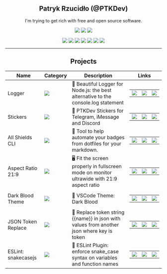 <center>

## **Patryk Rzucidło (@PTKDev)**

I'm trying to get rich with free and open source software.

![](https://img.shields.io/badge/OS-ArchLinux-informational?style=flat&logo=linux&logoColor=white&color=AC4142)
![](https://img.shields.io/badge/Code-JavaScript-informational?style=flat&logo=javascript&logoColor=white&color=AC4142)
![](https://img.shields.io/badge/Editor-VSCode-informational?style=flat&logo=visual-studio-code&logoColor=white&color=AC4142)

[![](https://img.shields.io/badge/-Facebook-informational?style=for-the-badge&logo=facebook&logoColor=white&color=3b5998)](https://facebook.com/ptkdev)
[![](https://img.shields.io/badge/-Twitter-informational?style=for-the-badge&logo=twitter&logoColor=white&color=00aced)](https://twitter.com/ptkdev)
[![](https://img.shields.io/badge/-Instagram-informational?style=for-the-badge&logo=instagram&logoColor=white&color=C13584)](https://instagram.com/ptkdev)
[![](https://img.shields.io/badge/-Linkedin-informational?style=for-the-badge&logo=linkedin&logoColor=white&color=2867B2)](https://linkedin.com/in/ptkdev)
[![](https://img.shields.io/badge/-Telegram-informational?style=for-the-badge&logo=telegram&logoColor=white&color=0088cc)](https://t.me/ptkdev)
[![](https://img.shields.io/badge/-Discord-informational?style=for-the-badge&logo=discord&logoColor=white&color=7289da)](http://discord.ptkdev.io)
[![](https://img.shields.io/badge/-Dev-informational?style=for-the-badge&logo=devto&logoColor=white&color=000000)](https://dev.to/ptkdev)

<hr>

## **Projects**

| Name | Category | Description | Links |
| --- | --- | --- | --- | 
| Logger | ![](https://img.shields.io/badge/🔧-%20Tools-informational?style=flat&logoColor=white&color=9b59b6) | 🦒 Beautiful Logger for Node.js: the best alternative to the console.log statement | <table border="0" padding="0" margin="0"><tr><td> [![](https://img.shields.io/badge/--%20?style=flat&logo=github&logoColor=black&color=white)]() </td><td> [![](https://img.shields.io/badge/--%20?style=flat&logo=npm&logoColor=white&color=white)]() </td><td> [![](https://img.shields.io/badge/-🌎-%20?style=flat&logoColor=black&color=white)]() </td></tr></table>   | 
| Stickers | ![](https://img.shields.io/badge/🔧-%20Tools-informational?style=flat&logoColor=white&color=9b59b6) | 📱 PTKDev Stickers for Telegram, iMessage and Discord  | <table border="0" padding="0" margin="0"><tr><td> [![](https://img.shields.io/badge/--%20?style=flat&logo=github&logoColor=black&color=white)]() </td><td> [![](https://img.shields.io/badge/--%20?style=flat&logo=npm&logoColor=white&color=white)]() </td><td> [![](https://img.shields.io/badge/-🌎-%20?style=flat&logoColor=black&color=white)]() </td></tr></table>   | 
| All Shields CLI | ![](https://img.shields.io/badge/🔧-%20Tools-informational?style=flat&logoColor=white&color=9b59b6) | 🦌 Tool to help automate your badges from dotfiles for your markdown.  | <table border="0" padding="0" margin="0"><tr><td> [![](https://img.shields.io/badge/--%20?style=flat&logo=github&logoColor=black&color=white)]() </td><td> [![](https://img.shields.io/badge/--%20?style=flat&logo=npm&logoColor=white&color=white)]() </td><td> [![](https://img.shields.io/badge/-🌎-%20?style=flat&logoColor=black&color=white)]() </td></tr></table>   | 
| Aspect Ratio 21:9 | ![](https://img.shields.io/badge/🔧-%20Tools-informational?style=flat&logoColor=white&color=9b59b6) | 🖥️ Fit the screen properly in fullscreen mode on monitor ultrawide with 21:9 aspect ratio | <table border="0" padding="0" margin="0"><tr><td> [![](https://img.shields.io/badge/--%20?style=flat&logo=github&logoColor=black&color=white)]() </td><td> [![](https://img.shields.io/badge/--%20?style=flat&logo=npm&logoColor=white&color=white)]() </td><td> [![](https://img.shields.io/badge/-🌎-%20?style=flat&logoColor=black&color=white)]() </td></tr></table>   | 
| Dark Blood Theme | ![](https://img.shields.io/badge/🔧-%20Tools-informational?style=flat&logoColor=white&color=9b59b6) | 🎨 VSCode Theme: Dark Blood | <table border="0" padding="0" margin="0"><tr><td> [![](https://img.shields.io/badge/--%20?style=flat&logo=github&logoColor=black&color=white)]() </td><td> [![](https://img.shields.io/badge/--%20?style=flat&logo=npm&logoColor=white&color=white)]() </td><td> [![](https://img.shields.io/badge/-🌎-%20?style=flat&logoColor=black&color=white)]() </td></tr></table>   | 
| JSON Token Replace | ![](https://img.shields.io/badge/🔧-%20Tools-informational?style=flat&logoColor=white&color=9b59b6) | 🐾 Replace token string {{name}} in json with values from another json where key is token | <table border="0" padding="0" margin="0"><tr><td> [![](https://img.shields.io/badge/--%20?style=flat&logo=github&logoColor=black&color=white)]() </td><td> [![](https://img.shields.io/badge/--%20?style=flat&logo=npm&logoColor=white&color=white)]() </td><td> [![](https://img.shields.io/badge/-🌎-%20?style=flat&logoColor=black&color=white)]() </td></tr></table>   | 
| ESLint: snakecasejs | ![](https://img.shields.io/badge/🔧-%20Tools-informational?style=flat&logoColor=white&color=9b59b6) | 🐍 ESLint Plugin: enforce snake_case syntax on variables and function names | <table border="0" padding="0" margin="0"><tr><td> [![](https://img.shields.io/badge/--%20?style=flat&logo=github&logoColor=black&color=white)]() </td><td> [![](https://img.shields.io/badge/--%20?style=flat&logo=npm&logoColor=white&color=white)]() </td><td> [![](https://img.shields.io/badge/-🌎-%20?style=flat&logoColor=black&color=white)]() </td></tr></table>   | 

</z>